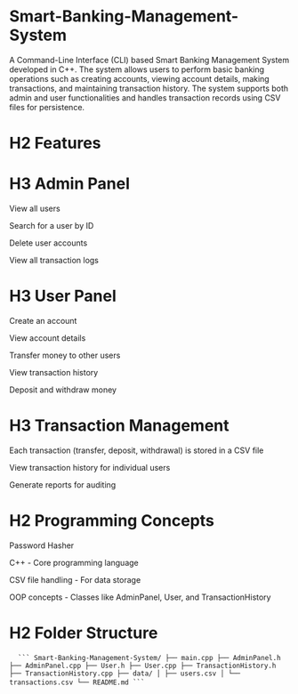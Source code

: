 # Smart-Banking-Management-System
A Command-Line Interface (CLI) based Smart Banking Management System developed in C++. The system allows users to perform basic banking operations such as creating accounts, viewing account details, making transactions, and maintaining transaction history. The system supports both admin and user functionalities and handles transaction records using CSV files for persistence.

# H2 Features
# H3 Admin Panel
View all users

Search for a user by ID

Delete user accounts

View all transaction logs

# H3 User Panel
Create an account

View account details

Transfer money to other users

View transaction history

Deposit and withdraw money

# H3 Transaction Management

Each transaction (transfer, deposit, withdrawal) is stored in a CSV file

View transaction history for individual users

Generate reports for auditing

# H2 Programming Concepts
Password Hasher

C++ - Core programming language

CSV file handling - For data storage

OOP concepts - Classes like AdminPanel, User, and TransactionHistory

# H2 Folder Structure
<pre lang="markdown"> <code> ``` Smart-Banking-Management-System/ ├── main.cpp ├── AdminPanel.h ├── AdminPanel.cpp ├── User.h ├── User.cpp ├── TransactionHistory.h ├── TransactionHistory.cpp ├── data/ │ ├── users.csv │ └── transactions.csv └── README.md ``` </code> </pre>
